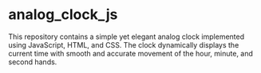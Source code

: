 # analog_clock_js
This repository contains a simple yet elegant analog clock implemented using JavaScript, HTML, and CSS. The clock dynamically displays the current time with smooth and accurate movement of the hour, minute, and second hands.
